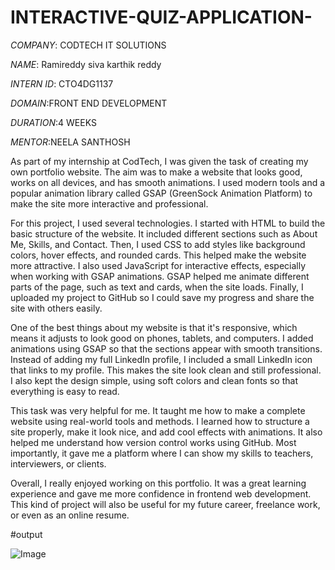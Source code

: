 # INTERACTIVE-QUIZ-APPLICATION-

*COMPANY*: CODTECH IT SOLUTIONS

*NAME*: Ramireddy siva karthik reddy

*INTERN ID*: CTO4DG1137

*DOMAIN*:FRONT END DEVELOPMENT

*DURATION*:4 WEEKS

*MENTOR*:NEELA SANTHOSH

As part of my internship at CodTech, I was given the task of creating my own portfolio website. The aim was to make a website that looks good, works on all devices, and has smooth animations. I used modern tools and a popular animation library called GSAP (GreenSock Animation Platform) to make the site more interactive and professional.

For this project, I used several technologies. I started with HTML to build the basic structure of the website. It included different sections such as About Me, Skills, and Contact. Then, I used CSS to add styles like background colors, hover effects, and rounded cards. This helped make the website more attractive. I also used JavaScript for interactive effects, especially when working with GSAP animations. GSAP helped me animate different parts of the page, such as text and cards, when the site loads. Finally, I uploaded my project to GitHub so I could save my progress and share the site with others easily.

One of the best things about my website is that it's responsive, which means it adjusts to look good on phones, tablets, and computers. I added animations using GSAP so that the sections appear with smooth transitions. Instead of adding my full LinkedIn profile, I included a small LinkedIn icon that links to my profile. This makes the site look clean and still professional. I also kept the design simple, using soft colors and clean fonts so that everything is easy to read.

This task was very helpful for me. It taught me how to make a complete website using real-world tools and methods. I learned how to structure a site properly, make it look nice, and add cool effects with animations. It also helped me understand how version control works using GitHub. Most importantly, it gave me a platform where I can show my skills to teachers, interviewers, or clients.

Overall, I really enjoyed working on this portfolio. It was a great learning experience and gave me more confidence in frontend web development. This kind of project will also be useful for my future career, freelance work, or even as an online resume.

#output

![Image](https://github.com/user-attachments/assets/a8720128-c2d4-47bb-9829-06af8b3aff80)
